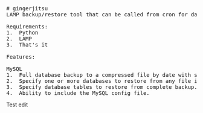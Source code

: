 <pre>
# gingerjitsu
LAMP backup/restore tool that can be called from cron for daily backup/restore duties.

Requirements:
1.  Python
2.  LAMP
3.  That's it

Features:

MySQL
1.  Full database backup to a compressed file by date with scp transfer capability.
2.  Specify one or more databases to restore from any file in the archive by date.  DB must have been backed up with this script.
3.  Specify database tables to restore from complete backup.
4.  Ability to include the MySQL config file.
</pre>

Test edit
